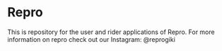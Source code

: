 # Repro
This is repository for the user and rider applications of Repro. For more information on repro check out our Instagram: @reprogiki
